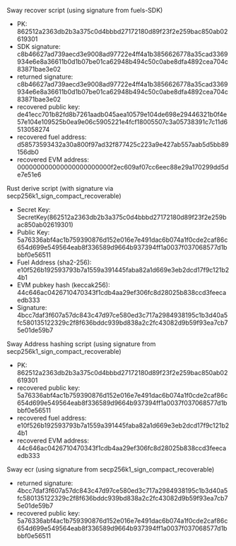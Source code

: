 Sway recover script (using signature from fuels-SDK)
- PK: 862512a2363db2b3a375c0d4bbbd27172180d89f23f2e259bac850ab02619301
- SDK signature: c8b46627ad739aecd3e9008ad97722e4ff4a1b3856626778a35cad3369934e6e8a36611b0d1b07be01ca62948b494c50c0abe8dfa4892cea704c83871bae3e02
- returned signature: c8b46627ad739aecd3e9008ad97722e4ff4a1b3856626778a35cad3369934e6e8a36611b0d1b07be01ca62948b494c50c0abe8dfa4892cea704c83871bae3e02
- recovered public key: de41ecc701b82fd8b7261aadb045aea10579e104de698e29446321b0f4e57e104e109525b0ea9e06c5905221e4fcf18005507c3a05738391c7c11d6513058274
- recovered fuel address: d58573593432a30a800f97ad32f877425c223a9e427ab557aab5d5bb89156db0
- recovered EVM address:  000000000000000000000000f2ec609af07cc6eec88e29a170299dd5de7e51e6


Rust derive script (with signature via secp256k1_sign_compact_recoverable)
- Secret Key: SecretKey(862512a2363db2b3a375c0d4bbbd27172180d89f23f2e259bac850ab02619301)
- Public Key: 5a76336abf4ac1b759390876d152e016e7e491dac6b074a1f0cde2caf86c654d699e549564eab8f336589d9664b937394ff1a0037f037068577d1bbbf0e56511
- Fuel Address (sha2-256): e10f526b192593793b7a1559a391445faba82a1d669e3eb2dcd17f9c121b24b1
- EVM pubkey hash (keccak256): 44c646ac0426710470343f1cdb4aa29ef306fc8d28025b838ccd3feecaedb333
- Signature: 4bcc7daf3f607a57dc843c47d97ce580ed3c717a2984938195c1b3d40a5fc580135122329c2f8f636bddc939bd838a2c2fc43082d9b59f93ea7cb75e01de59b7


Sway Address hashing script (using signature from secp256k1_sign_compact_recoverable)
- PK: 862512a2363db2b3a375c0d4bbbd27172180d89f23f2e259bac850ab02619301
- recovered public key: 5a76336abf4ac1b759390876d152e016e7e491dac6b074a1f0cde2caf86c654d699e549564eab8f336589d9664b937394ff1a0037f037068577d1bbbf0e56511
- recovered fuel address: e10f526b192593793b7a1559a391445faba82a1d669e3eb2dcd17f9c121b24b1
- recovered EVM address:  44c646ac0426710470343f1cdb4aa29ef306fc8d28025b838ccd3feecaedb333


Sway ecr (using signature from secp256k1_sign_compact_recoverable)
- returned signature: 4bcc7daf3f607a57dc843c47d97ce580ed3c717a2984938195c1b3d40a5fc580135122329c2f8f636bddc939bd838a2c2fc43082d9b59f93ea7cb75e01de59b7
- recovered public key: 5a76336abf4ac1b759390876d152e016e7e491dac6b074a1f0cde2caf86c654d699e549564eab8f336589d9664b937394ff1a0037f037068577d1bbbf0e56511